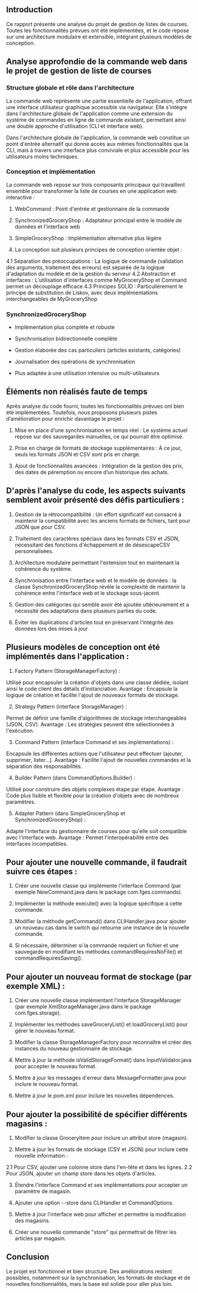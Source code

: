 ## Introduction
Ce rapport présente une analyse du projet de gestion de listes de courses. Toutes les fonctionnalités prévues ont été implémentées, et le code repose sur une architecture modulaire et extensible, intégrant plusieurs modèles de conception.

## Analyse approfondie de la commande web dans le projet de gestion de liste de courses

### Structure globale et rôle dans l'architecture
La commande web représente une partie essentielle de l'application, offrant une interface utilisateur graphique accessible via navigateur. Elle s'intègre dans l'architecture globale de l'application comme une extension du système de commandes en ligne de commande existant, permettant ainsi une double approche d'utilisation (CLI et interface web).

Dans l'architecture globale de l'application, la commande web constitue un point d'entrée alternatif qui donne accès aux mêmes fonctionnalités que la CLI, mais à travers une interface plus conviviale et plus accessible pour les utilisateurs moins techniques.

### Conception et implémentation
La commande web repose sur trois composants principaux qui travaillent ensemble pour transformer la liste de courses en une application web interactive :

1. WebCommand : Point d'entrée et gestionnaire de la commande

2. SynchronizedGroceryShop : Adaptateur principal entre le modèle de données et l'interface web

3. SimpleGroceryShop : Implémentation alternative plus légère

4. La conception suit plusieurs principes de conception orientée objet :

4.1 Séparation des préoccupations : La logique de commande (validation des arguments, traitement des erreurs) est séparée de la logique d'adaptation du modèle et de la gestion du serveur
4.2 Abstraction et interfaces : L'utilisation d'interfaces comme MyGroceryShop et Command permet un découplage efficace
4.3 Principes SOLID : Particulièrement le principe de substitution de Liskov, avec deux implémentations interchangeables de MyGroceryShop

### SynchronizedGroceryShop

- Implémentation plus complète et robuste

- Synchronisation bidirectionnelle complète

- Gestion élaborée des cas particuliers (articles existants, catégories)

- Journalisation des opérations de synchronisation

- Plus adaptée à une utilisation intensive ou multi-utilisateurs

## Éléments non réalisés faute de temps
Après analyse du code fourni, toutes les fonctionnalités prévues ont bien été implémentées. Toutefois, nous proposons plusieurs pistes d’amélioration pour enrichir davantage le projet :

1. Mise en place d’une synchronisation en temps réel : Le système actuel repose sur des sauvegardes manuelles, ce qui pourrait être optimisé.

2. Prise en charge de formats de stockage supplémentaires : À ce jour, seuls les formats JSON et CSV sont pris en charge.

3. Ajout de fonctionnalités avancées : Intégration de la gestion des prix, des dates de péremption ou encore d’un historique des achats.

## D'après l'analyse du code, les aspects suivants semblent avoir présenté des défis particuliers :

1. Gestion de la rétrocompatibilité : Un effort significatif est consacré à maintenir la compatibilité avec les anciens formats de fichiers, tant pour JSON que pour CSV.

2. Traitement des caractères spéciaux dans les formats CSV et JSON, nécessitant des fonctions d'échappement et de désescapeCSV personnalisées.

3. Architecture modulaire permettant l'extension tout en maintenant la cohérence du système.

4. Synchronisation entre l'interface web et le modèle de données : la classe SynchronizedGroceryShop révèle la complexité de maintenir la cohérence entre l'interface web et le stockage sous-jacent.

6. Gestion des catégories qui semble avoir été ajoutée ultérieurement et a nécessité des adaptations dans plusieurs parties du code.

7. Éviter les duplications d'articles tout en préservant l'intégrité des données lors des mises à jour

## Plusieurs modèles de conception ont été implémentés dans l'application :

1. Factory Pattern (StorageManagerFactory) :

Utilisé pour encapsuler la création d'objets dans une classe dédiée, isolant ainsi le code client des détails d'instanciation.
Avantage : Encapsule la logique de création et facilite l'ajout de nouveaux formats de stockage.

2. Strategy Pattern (interface StorageManager) :

Permet de définir une famille d'algorithmes de stockage interchangeables (JSON, CSV).
Avantage : Les stratégies peuvent être sélectionnées à l'exécution.

3. Command Pattern (interface Command et ses implémentations) :

Encapsule les différentes actions que l'utilisateur peut effectuer (ajouter, supprimer, lister...).
Avantage : Facilite l'ajout de nouvelles commandes et la séparation des responsabilités.

4. Builder Pattern (dans CommandOptions.Builder) :

Utilisé pour construire des objets complexes étape par étape.
Avantage : Code plus lisible et flexible pour la création d'objets avec de nombreux paramètres.

5. Adapter Pattern (dans SimpleGroceryShop et SynchronizedGroceryShop) :

Adapte l'interface du gestionnaire de courses pour qu'elle soit compatible avec l'interface web.
Avantage : Permet l'interopérabilité entre des interfaces incompatibles.

## Pour ajouter une nouvelle commande, il faudrait suivre ces étapes :

1. Créer une nouvelle classe qui implémente l'interface Command (par exemple NewCommand.java dans le package com.fges.commands).

2. Implémenter la méthode execute() avec la logique spécifique à cette commande.

3. Modifier la méthode getCommand() dans CLIHandler.java pour ajouter un nouveau cas dans le switch qui retourne une instance de la nouvelle commande.

4. Si nécessaire, déterminer si la commande requiert un fichier et une sauvegarde en modifiant les méthodes commandRequiresNoFile() et commandRequiresSaving().

## Pour ajouter un nouveau format de stockage (par exemple XML) :

1. Créer une nouvelle classe implémentant l'interface StorageManager (par exemple XmlStorageManager.java dans le package com.fges.storage).

2. Implémenter les méthodes saveGroceryList() et loadGroceryList() pour gérer le nouveau format.

3. Modifier la classe StorageManagerFactory pour reconnaître et créer des instances du nouveau gestionnaire de stockage.

4. Mettre à jour la méthode isValidStorageFormat() dans InputValidator.java pour accepter le nouveau format.

5. Mettre à jour les messages d'erreur dans MessageFormatter.java pour inclure le nouveau format.

6. Mettre à jour le pom.xml pour inclure les nouvelles dépendences.

## Pour ajouter la possibilité de spécifier différents magasins :

1. Modifier la classe GroceryItem pour inclure un attribut store (magasin).

2. Mettre à jour les formats de stockage (CSV et JSON) pour inclure cette nouvelle information :

2.1 Pour CSV, ajouter une colonne store dans l'en-tête et dans les lignes.
2.2 Pour JSON, ajouter un champ store dans les objets d'articles.


3. Étendre l'interface Command et ses implémentations pour accepter un paramètre de magasin.

4. Ajouter une option --store dans CLIHandler et CommandOptions.

5. Mettre à jour l'interface web pour afficher et permettre la modification des magasins.

6. Créer une nouvelle commande "store" qui permettrait de filtrer les articles par magasin.

## Conclusion 

Le projet est fonctionnel et bien structuré. Des améliorations restent possibles, notamment sur la synchronisation, les formats de stockage et de nouvelles fonctionnalités, mais la base est solide pour aller plus loin.

